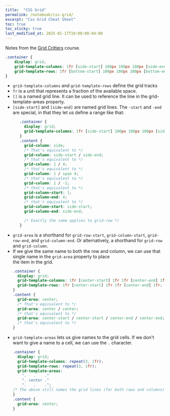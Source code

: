 ```yaml
---
title:  "CSS Grid"
permalink: /notebook/css-grid/
excerpt: "Css Grid Cheat Sheet"
toc: true
toc_sticky: true
last_modified_at: 2025-01-17T10:00:00-04:00
---
```


Notes from the [Grid Critters](https://mastery.games/gridcritters) course.

```css
.container {
    display: grid;
    grid-template-columns: 1fr [side-start] 100px 100px 100px [side-end];
    grid-template-rows: 1fr [bottom-start] 100px 100px 100px [bottom-end];
}
```

- `grid-template-columns` and `grid-template-rows` define the grid tracks
- `fr` is a unit that represents a fraction of the available space.
- `[]` is a named grid line. It can be used to reference the line in the grid-template-areas property.
- `[side-start]` and `[side-end]` are named grid lines. The `-start` and `-end` are special, in that they let us
    define a range like that:
   ```css
      .container {
        display: grid;
        grid-template-columns: 1fr [side-start] 100px 100px 100px [side-end];
      }
      .content {
        grid-column: side;
        /* That's equivalent to */
        grid-column: side-start / side-end;
        /* that's equivalent to */
        grid-column: 1 / 4;
        /* that's equivalent to */
        grid-column: 1 / span 4;
        /* that's equivalent to */
        grid-column: 1 / -1;
        /* that's equivalent to */
        grid-column-start: 1;
        grid-column-end: 4;
        /* that's equivalent to */
        grid-column-start: side-start;
        grid-column-end: side-end;
  
        /* Exactly the same applies to grid-row */
      }
   ```
- `grid-area` is a shorthand for `grid-row-start`, `grid-column-start`, `grid-row-end`, and `grid-column-end`.
   Or alternatively, a shorthand for `grid-row` and `grid-column`.
- If we give the same name to both the row and column, we can use that single name in the `grid-area` property to place  
  the item in the grid.
  ```css
  .container {
    display: grid;
    grid-template-columns: 1fr [center-start] 1fr 1fr [center-end] 1fr;
    grid-template-rows: 1fr [center-start] 1fr 1fr [center-end] 1fr;
  }
  .content {
    grid-area: center;
    /* That's equivalent to */
    grid-area: center / center;
    /* that's equivalent to */
    grid-area: center-start / center-start / center-end / center-end;
    /* that's equivalent to */  
  }
  ```
- `grid-template-areas` lets us give names to the grid cells. If we don't want to give a name to a cell, we can use the `.` character.
    ```css
    .container {
      display: grid;
      grid-template-columns: repeat(3, 1fr);
      grid-template-rows: repeat(3, 1fr);
      grid-template-areas:
        ".   .    ."
        ". center ."
        ".   .    .";
    /* The above still names the grid lines (for both rows and columns) - center-start, center-end. This is how it creates that cell area */
    }
    .content {
      grid-area: center;
    }
    ```
